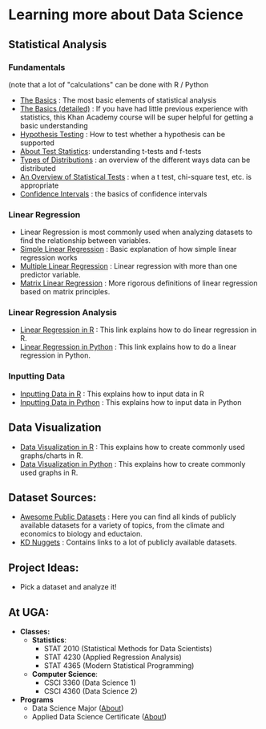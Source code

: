 # Learning more about Data Science

## Statistical Analysis
### Fundamentals
(note that a lot of "calculations" can be done with R / Python
* [The Basics](https://magoosh.com/statistics/statistics-basics-heres-what-you-need-to-know/) : The most basic elements of statistical analysis
* [The Basics (detailed)](https://www.khanacademy.org/math/statistics-probability) : If you have had little previous experience with statistics, this Khan Academy course will be super helpful for getting a basic understanding
* [Hypothesis Testing](https://www.statisticshowto.com/probability-and-statistics/hypothesis-testing/) : How to test whether a hypothesis can be supported
* [About Test Statistics](https://magoosh.com/statistics/t-test-f-test-fundamentals-test-statistics/): understanding t-tests and f-tests
* [Types of Distributions](https://www.analyticsvidhya.com/blog/2017/09/6-probability-distributions-data-science/) : an overview of the different ways data can be distributed
* [An Overview of Statistical Tests](https://www.scribbr.com/statistics/statistical-tests/) : when a t test, chi-square test, etc. is appropriate
* [Confidence Intervals](https://www.mathsisfun.com/data/confidence-interval.html) : the basics of confidence intervals
### Linear Regression
* Linear Regression is most commonly used when analyzing datasets to find the relationship between variables. 
* [Simple Linear Regression](https://online.stat.psu.edu/stat462/node/91/) : Basic explanation of how simple linear regression works
* [Multiple Linear Regression](https://online.stat.psu.edu/stat462/node/131/) : Linear regression with more than one predictor variable. 
* [Matrix Linear Regression](https://online.stat.psu.edu/stat462/node/132/) : More rigorous definitions of linear regression based on matrix principles. 
### Linear Regression Analysis
 * [Linear Regression in R](https://www.datacamp.com/community/tutorials/linear-regression-R) : This link explains how to do linear regression in R.
 * [Linear Regression in Python](dd) : This link explains how to do a linear regression in Python.
### Inputting Data
 * [Inputting Data in R](https://www.computerworld.com/article/2497164/business-intelligence-beginner-s-guide-to-r-get-your-data-into-r.html) : This explains how to input data in R
  * [Inputting Data in Python](jjd) : This explains how to input data in Python

## Data Visualization 
 * [Data Visualization in R](https://www.statmethods.net/graphs/creating.html) : This explains how to create commonly used graphs/charts in R. 
 * [Data Visualization in Python](sdfsd) : This explains how to create commonly used graphs in R. 

## Dataset Sources:
* [Awesome Public Datasets](https://github.com/awesomedata/awesome-public-datasets) : Here you can find all kinds of publicly available datasets for a variety of topics, from the climate and economics to biology and eductaion.
* [KD Nuggets](https://www.kdnuggets.com/datasets/index.html) : Contains links to a lot of publicly available datasets.

## Project Ideas:
* Pick a dataset and analyze it!

## At UGA:
* **Classes:**
  * **Statistics**: 
    * STAT 2010 (Statistical Methods for Data Scientists)
    * STAT 4230 (Applied Regression Analysis)
    * STAT 4365 (Modern Statistical Programming)
  * **Computer Science**: 
    * CSCI 3360 (Data Science 1)
    * CSCI 4360 (Data Science 2)
* **Programs**
    * Data Science Major ([About](https://www.stat.uga.edu/data-science-major))
    * Applied Data Science Certificate ([About](https://csci.franklin.uga.edu/certificate-applied-data-science))
